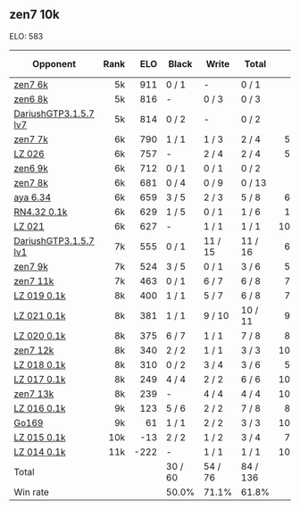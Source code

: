 ## zen7 10k ##

ELO: 583

Opponent | Rank | ELO | Black | Write | Total | Win rate
---------|-----:|----:|-------|-------|-------|-------:
[zen7 6k](zen7%206k.md) | 5k | 911 | 0 / 1 | - | 0 / 1 | 0.0%
[zen6 8k](zen6%208k.md) | 5k | 816 | - | 0 / 3 | 0 / 3 | 0.0%
[DariushGTP3.1.5.7 lv7](DariushGTP3.1.5.7%20lv7.md) | 5k | 814 | 0 / 2 | - | 0 / 2 | 0.0%
[zen7 7k](zen7%207k.md) | 6k | 790 | 1 / 1 | 1 / 3 | 2 / 4 | 50.0%
[LZ 026](LZ%20026.md) | 6k | 757 | - | 2 / 4 | 2 / 4 | 50.0%
[zen6 9k](zen6%209k.md) | 6k | 712 | 0 / 1 | 0 / 1 | 0 / 2 | 0.0%
[zen7 8k](zen7%208k.md) | 6k | 681 | 0 / 4 | 0 / 9 | 0 / 13 | 0.0%
[aya 6.34](aya%206.34.md) | 6k | 659 | 3 / 5 | 2 / 3 | 5 / 8 | 62.5%
[RN4.32 0.1k](RN4.32%200.1k.md) | 6k | 629 | 1 / 5 | 0 / 1 | 1 / 6 | 16.7%
[LZ 021](LZ%20021.md) | 6k | 627 | - | 1 / 1 | 1 / 1 | 100.0%
[DariushGTP3.1.5.7 lv1](DariushGTP3.1.5.7%20lv1.md) | 7k | 555 | 0 / 1 | 11 / 15 | 11 / 16 | 68.8%
[zen7 9k](zen7%209k.md) | 7k | 524 | 3 / 5 | 0 / 1 | 3 / 6 | 50.0%
[zen7 11k](zen7%2011k.md) | 7k | 463 | 0 / 1 | 6 / 7 | 6 / 8 | 75.0%
[LZ 019 0.1k](LZ%20019%200.1k.md) | 8k | 400 | 1 / 1 | 5 / 7 | 6 / 8 | 75.0%
[LZ 021 0.1k](LZ%20021%200.1k.md) | 8k | 381 | 1 / 1 | 9 / 10 | 10 / 11 | 90.9%
[LZ 020 0.1k](LZ%20020%200.1k.md) | 8k | 375 | 6 / 7 | 1 / 1 | 7 / 8 | 87.5%
[zen7 12k](zen7%2012k.md) | 8k | 340 | 2 / 2 | 1 / 1 | 3 / 3 | 100.0%
[LZ 018 0.1k](LZ%20018%200.1k.md) | 8k | 310 | 0 / 2 | 3 / 4 | 3 / 6 | 50.0%
[LZ 017 0.1k](LZ%20017%200.1k.md) | 8k | 249 | 4 / 4 | 2 / 2 | 6 / 6 | 100.0%
[zen7 13k](zen7%2013k.md) | 8k | 239 | - | 4 / 4 | 4 / 4 | 100.0%
[LZ 016 0.1k](LZ%20016%200.1k.md) | 9k | 123 | 5 / 6 | 2 / 2 | 7 / 8 | 87.5%
[Go169](Go169.md) | 9k | 61 | 1 / 1 | 2 / 2 | 3 / 3 | 100.0%
[LZ 015 0.1k](LZ%20015%200.1k.md) | 10k | -13 | 2 / 2 | 1 / 2 | 3 / 4 | 75.0%
[LZ 014 0.1k](LZ%20014%200.1k.md) | 11k | -222 | - | 1 / 1 | 1 / 1 | 100.0%
Total | | | 30 / 60 | 54 / 76 | 84 / 136 | 
Win rate| | | 50.0% | 71.1% | 61.8% | 
